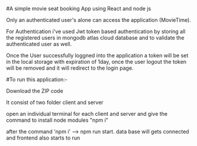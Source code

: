 #A simple movie seat booking App using React and node js



Only an authenticated user's alone can access the application (MovieTime).

For Authentication i've used Jwt token based authentication by storing all the registered users in mongodb atlas cloud database and to validate the authenticated user as well.


Once the User successfully loggned into the application a token will be set in the local storage with expiration of 1day, once the user logout the token will be removed and it will redirect to the login page.



#To run this application:-

Download the ZIP code

It consist of two folder client and server

open an individual terminal for each client and server and give the command to install node modules "npm i"

after the command 'npm i' --> npm run start. data base will gets connected and frontend also starts to run
